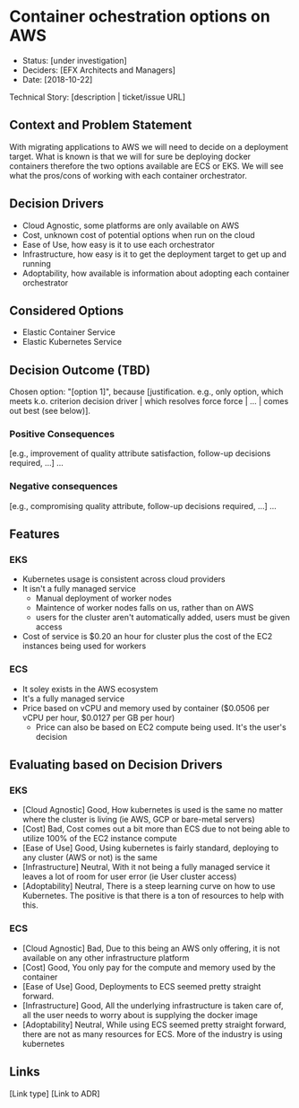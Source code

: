  # Container ochestration options on AWS
 
* Status: [under investigation]
* Deciders: [EFX Architects and Managers]
* Date: [2018-10-22]
 
Technical Story: [description | ticket/issue URL]

## Context and Problem Statement

With migrating applications to AWS we will need to decide on a deployment target.
What is known is that we will for sure be deploying docker containers therefore the two options available are ECS or EKS.
We will see what the pros/cons of working with each container orchestrator.

## Decision Drivers

* Cloud Agnostic, some platforms are only available on AWS
* Cost, unknown cost of potential options when run on the cloud
* Ease of Use, how easy is it to use each orchestrator
* Infrastructure, how easy is it to get the deployment target to get up and running
* Adoptability, how available is information about adopting each container orchestrator

## Considered Options

* Elastic Container Service
* Elastic Kubernetes Service

## Decision Outcome (TBD)

Chosen option: "[option 1]", because [justification. e.g., only option, which meets k.o. criterion decision driver | which resolves force force | … | comes out best (see below)].

### Positive Consequences
[e.g., improvement of quality attribute satisfaction, follow-up decisions required, …]
…
### Negative consequences
[e.g., compromising quality attribute, follow-up decisions required, …]
…

## Features

### EKS

* Kubernetes usage is consistent across cloud providers
* It isn't a fully managed service
  * Manual deployment of worker nodes
  * Maintence of worker nodes falls on us, rather than on AWS
  * users for the cluster aren't automatically added, users must be given access
* Cost of service is $0.20 an hour for cluster plus the cost of the EC2 instances being used for workers

### ECS

* It soley exists in the AWS ecosystem
* It's a fully managed service
* Price based on vCPU and memory used by container ($0.0506 per vCPU per hour, $0.0127 per GB per hour)
  * Price can also be based on EC2 compute being used. It's the user's decision

## Evaluating based on Decision Drivers

### EKS

* [Cloud Agnostic] Good, How kubernetes is used is the same no matter where the cluster is living (ie AWS, GCP or bare-metal servers)
* [Cost] Bad, Cost comes out a bit more than ECS due to not being able to utilize 100% of the EC2 instance compute
* [Ease of Use] Good, Using kubernetes is fairly standard, deploying to any cluster (AWS or not) is the same
* [Infrastructure] Neutral, With it not being a fully managed service it leaves a lot of room for user error (ie User cluster access)
* [Adoptability] Neutral, There is a steep learning curve on how to use Kubernetes. The positive is that there is a ton of resources to help with this.

### ECS

* [Cloud Agnostic] Bad, Due to this being an AWS only offering, it is not available on any other infrastructure platform
* [Cost] Good, You only pay for the compute and memory used by the container
* [Ease of Use] Good, Deployments to ECS seemed pretty straight forward.
* [Infrastructure] Good, All the underlying infrastructure is taken care of, all the user needs to worry about is supplying the docker image
* [Adoptability] Neutral, While using ECS seemed pretty straight forward, there are not as many resources for ECS. More of the industry is using kubernetes

## Links
[Link type] [Link to ADR]
